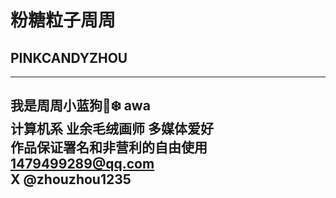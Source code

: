 # 粉糖粒子周周
## PINKCANDYZHOU
------
我是周周小蓝狗🐾❄️ awa  
计算机系 业余毛绒画师 多媒体爱好  
作品保证署名和非营利的自由使用  
1479499289@qq.com  
X @zhouzhou1235
------
